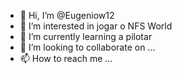 - 👋 Hi, I’m @Eugeniow12
- 👀 I’m interested in  jogar o NFS World
- 🌱 I’m currently learning a pilotar
- 💞️ I’m looking to collaborate on ...
- 📫 How to reach me ...

<!---
Eugeniow12/Eugeniow12 is a ✨ special ✨ repository because its `README.md` (this file) appears on your GitHub profile.
You can click the Preview link to take a look at your changes.
--->
